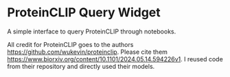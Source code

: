 # ProteinCLIP Query Widget

A simple interface to query ProteinCLIP through notebooks.

All credit for ProteinCLIP goes to the authors https://github.com/wukevin/proteinclip. Please cite them https://www.biorxiv.org/content/10.1101/2024.05.14.594226v1. I reused code from their repository and directly used their models.